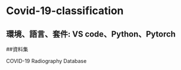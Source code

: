 # Covid-19-classification
## 環境、語言、套件: VS code、Python、Pytorch

##資料集

COVID-19 Radiography Database
